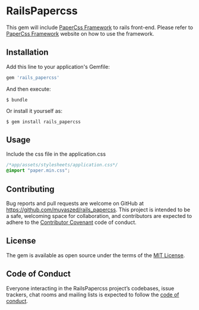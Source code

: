 # RailsPapercss

This gem will include [PaperCss Framework](https://www.getpapercss.com/) to rails front-end. Please refer to [PaperCss Framework](https://www.getpapercss.com/) website on how to use the framework.

## Installation

Add this line to your application's Gemfile:

```ruby
gem 'rails_papercss'
```

And then execute:

    $ bundle

Or install it yourself as:

    $ gem install rails_papercss

## Usage

Include the css file in the application.css
```css
/*app/assets/stylesheets/application.css*/
@import "paper.min.css";
```


## Contributing

Bug reports and pull requests are welcome on GitHub at https://github.com/muyaszed/rails_papercss. This project is intended to be a safe, welcoming space for collaboration, and contributors are expected to adhere to the [Contributor Covenant](http://contributor-covenant.org) code of conduct.

## License

The gem is available as open source under the terms of the [MIT License](http://opensource.org/licenses/MIT).

## Code of Conduct

Everyone interacting in the RailsPapercss project’s codebases, issue trackers, chat rooms and mailing lists is expected to follow the [code of conduct](https://github.com/muyaszed/rails_papercss/blob/master/CODE_OF_CONDUCT.md).
